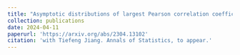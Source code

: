 ```yaml
---
title: "Asymptotic distributions of largest Pearson correlation coefficients under dependent structures"
collection: publications
date: 2024-04-11
paperurl: 'https://arxiv.org/abs/2304.13102'
citation: 'with Tiefeng Jiang. Annals of Statistics, to appear.'
---
```

